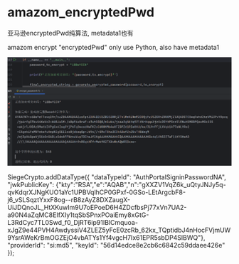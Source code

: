# amazom_encryptedPwd
亚马逊encryptedPwd纯算法, metadata1也有

amazom encrypt "encryptedPwd" only use Python, also have metadata1

![](1b9e085cadbfc6ed3c7216c1272d7134.png)


SiegeCrypto.addDataType({
	"dataTypeId": "AuthPortalSigninPasswordNA",
	"jwkPublicKey": {"kty":"RSA","e":"AQAB","n":"gXXZV1VqZ6k_uQtyJNJy5q-qvKdqrXJNgKUO1aYc1UPBVqlhCP0GPxf-0GSo-LEtArgcbF8-j6_vSLSqztYxxF8og--rB8zAyZ8DXZaugX-UiJDQnoJL_HtXKuwIm9U7oEPoeD6H4ZDcfbsPj77xVn7UA2-a90N4aZqMC8EIfXIy1tqSbSPnxPOaiEmy8xGtG-L3RdCyc7TL0Swd_f0_DjRT6ip91IBlCmquoa-xJgZ9e44PVH4AwdyssiV4ZLEZ5yFcE0zcRb_62kx_TQptidbJ4nHocFVjmUW9YsrAWeKrBmOGZEjO4vbATYs1Yf4vgcH7Ix61EPR5sbDP4SlBWQ"},
	"providerId": "si:md5",
	"keyId": "56d14edce8e2cb6c6842c59ddaee426e"
});
